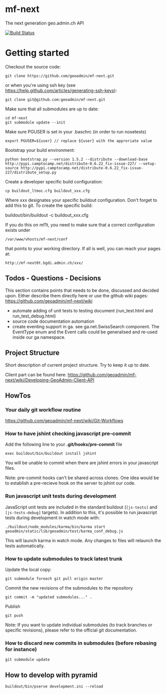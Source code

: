 mf-next
=======

The next generation geo.admin.ch API

[![Build Status](https://travis-ci.org/geoadmin/mf-next.png?branch=master)](https://travis-ci.org/geoadmin/mf-next)

# Getting started

Checkout the source code:

    git clone https://github.com/geoadmin/mf-next.git

or when you're using ssh key (see https://help.github.com/articles/generating-ssh-keys):

    git clone git@github.com:geoadmin/mf-next.git

Make sure that all submodules are up to date:

    cd mf-next
    git submodule update --init

Make sure PGUSER is set in your .baschrc (in order to run nosetests)

    export PGUSER=${user} // replace ${user} with the approriate value

Bootstrap your build environment:

    python bootstrap.py --version 1.5.2 --distribute --download-base http://pypi.camptocamp.net/distribute-0.6.22_fix-issue-227/ --setup-source http://pypi.camptocamp.net/distribute-0.6.22_fix-issue-227/distribute_setup.py

Create a developer specific build configuration:

    cp buildout_ltmoc.cfg buildout_xxx.cfg

Where xxx designates your specific buildout configuration. Don't forget to add this to git. To create the specific build:

  buildout/bin/buildout -c buildout_xxx.cfg

If you do this on mf1t, you need to make sure that a correct configuration exists under
    
    /var/www/vhosts/mf-next/conf

that points to your working directory. If all is well, you can reach your pages at:

    http://mf-next0t.bgdi.admin.ch/xxx/

## Todos - Questions - Decisions
This section contains points that needs to be done, discussed and decided upon. Either describe them directly here or use the github wiki pages:
https://github.com/geoadmin/mf-next/wiki

* automate adding of unit tests to testing document (run_test.html and run_test_debug.html)
* source code documentation automation
* create eventing support in ga. see ga.net.SwissSearch component. The EventType enum and the Event calls could be generalised and re-used inside our ga namespace.

## Project Structure
Short description of current project structure. Try to keep it up to date.

Client part can be found here: https://github.com/geoadmin/mf-next/wiki/Developing-GeoAdmin-Client-API

## HowTos

### Your daily git workflow routine
https://github.com/geoadmin/mf-next/wiki/Git-Workflows


### How to have jshint checking javascript pre-commit

Add the following line to your **.git/hooks/pre-commit** file
    
    exec buildout/bin/buildout install jshint

You will be unable to commit when there are jshint errors in your javascript files.

Note: pre-commit hooks can't be shared across clones. One idea would be to establish a pre-recieve hook on the server to jshint our code.

### Run javascript unit tests during development

JavaScript unit tests are included in the standard buildout (`[js-tests]` and
`[js-tests-debug]` targets). In addition to this, it's possible to run javascript
tests during development in watch mode with:

    ./buildout/node_modules/karma/bin/karma start geoadmin/static/lib/geoadmin/test/karma_conf_debug.js

This will launch karma in watch mode. Any changes to files will relaunch the tests automatically.

### How to update submodules to track latest trunk

Update the local copy:

    git submodule foreach git pull origin master

Commit the new revisions of the submodules to the repository

    git commit -m "updated submodules..." .

Publish

    git push

Note: If you want to update individual submodules (to track branches or specific revisions), please refer to the official git documentation.

### How to discard new commits in submodules (before rebasing for instance)

    git submodule update

## How to develop with pyramid

    buildout/bin/pserve development.ini --reload

